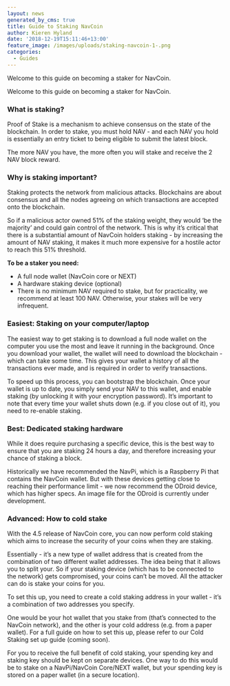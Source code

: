 ```yaml
---
layout: news
generated_by_cms: true
title: Guide to Staking NavCoin
author: Kieren Hyland
date: '2018-12-19T15:11:46+13:00'
feature_image: /images/uploads/staking-navcoin-1-.png
categories:
  - Guides
---
```

Welcome to this guide on becoming a staker for NavCoin.

Welcome to this guide on becoming a staker for NavCoin.

### What is staking?

Proof of Stake is a mechanism to achieve consensus on the state of the blockchain. In order to stake, you must hold NAV - and each NAV you hold is essentially an entry ticket to being eligible to submit the latest block.

The more NAV you have, the more often you will stake and receive the 2 NAV block reward.

### Why is staking important?

Staking protects the network from malicious attacks. Blockchains are about consensus and all the nodes agreeing on which transactions are accepted onto the blockchain.

So if a malicious actor owned 51% of the staking weight, they would ‘be the majority’ and could gain control of the network. This is why it’s critical that there is a substantial amount of NavCoin holders staking - by increasing the amount of NAV staking, it makes it much more expensive for a hostile actor to reach this 51% threshold.

**To be a staker you need:**
- A full node wallet (NavCoin core or NEXT)
- A hardware staking device (optional)
- There is no minimum NAV required to stake, but for practicality, we recommend at least 100 NAV. Otherwise, your stakes will be very infrequent.

### Easiest: Staking on your computer/laptop

The easiest way to get staking is to download a full node wallet on the computer you use the most and leave it running in the background.
Once you download your wallet, the wallet will need to download the blockchain - which can take some time. This gives your wallet a history of all the transactions ever made, and is required in order to verify transactions.

To speed up this process, you can bootstrap the blockchain.
Once your wallet is up to date, you simply send your NAV to this wallet, and enable staking (by unlocking it with your encryption password). It’s important to note that every time your wallet shuts down (e.g. if you close out of it), you need to re-enable staking.

### Best: Dedicated staking hardware

While it does require purchasing a specific device, this is the best way to ensure that you are staking 24 hours a day, and therefore increasing your chance of staking a block.

Historically we have recommended the NavPi, which is a Raspberry Pi that contains the NavCoin wallet. But with these devices getting close to reaching their performance limit - we now recommend the ODroid device, which has higher specs. An image file for the ODroid is currently under development.

### Advanced: How to cold stake

With the 4.5 release of NavCoin core, you can now perform cold staking which aims to increase the security of your coins when they are staking.

Essentially - it’s a new type of wallet address that is created from the combination of two different wallet addresses. The idea being that it allows you to split your. So if your staking device (which has to be connected to the network) gets compromised, your coins can’t be moved. All the attacker can do is stake your coins for you.

To set this up, you need to create a cold staking address in your wallet - it’s a combination of two addresses you specify. 

One would be your hot wallet that you stake from (that’s connected to the NavCoin network), and the other is your cold address (e.g. from a paper wallet). For a full guide on how to set this up, please refer to our Cold Staking set up guide (coming soon).

For you to receive the full benefit of cold staking, your spending key and staking key should be kept on separate devices. One way to do this would be to stake on a NavPi/NavCoin Core/NEXT wallet, but your spending key is stored on a paper wallet (in a secure location).
